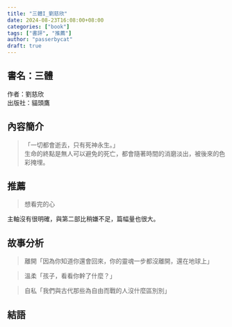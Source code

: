 ```yaml
---
title: "三體I_劉慈欣"
date: 2024-08-23T16:08:00+08:00
categories: ["book"]
tags: ["書評", "推薦"]
author: "passerbycat"
draft: true
---
```


## 書名：三體  
作者：劉慈欣  
出版社：貓頭鷹  

## 內容簡介  
> 「一切都會逝去，只有死神永生。」  
> 生命的終點是無人可以避免的死亡，都會隨著時間的消磨淡出，被後來的色彩掩埋。  

 

## 推薦  
> 想看完的心

主軸沒有很明確，與第二部比稍嫌不足，篇幅量也很大。  

## 故事分析
> 離開「因為你知道你還會回來，你的靈魂一步都沒離開，還在地球上」  



> 溫柔「孩子，看看你幹了什麼？」  

 

> 自私「我們與古代那些為自由而戰的人沒什麼區別別」  



## 結語  

